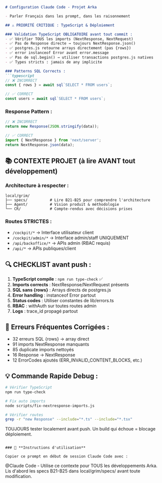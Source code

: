 

```markdown
# Configuration Claude Code - Projet Arka

- Parler Français dans les prompt, dans les raisonnement

## ⚠️ PRIORITÉ CRITIQUE : TypeScript & Déploiement

### Validation TypeScript OBLIGATOIRE avant tout commit :
- ✅ Vérifier TOUS les imports (NextResponse, NextRequest)
- ✅ Pas de Response directe → toujours NextResponse.json()
- ✅ postgres.js retourne arrays directement (pas {rows})
- ✅ error instanceof Error avant error.message
- ✅ Pas de sql.begin() → utiliser transactions postgres.js natives
- ✅ Types stricts : jamais de any implicite

### Patterns SQL Corrects :
```typescript
// ❌ INCORRECT
const { rows } = await sql`SELECT * FROM users`;

// ✅ CORRECT
const users = await sql`SELECT * FROM users`;
```

### Response Pattern :
```typescript
// ❌ INCORRECT
return new Response(JSON.stringify(data));

// ✅ CORRECT
import { NextResponse } from 'next/server';
return NextResponse.json(data);
```

## 📚 CONTEXTE PROJET (à lire AVANT tout développement)

### Architecture à respecter :
```
local/grim/
├── specs/          # Lire B21-B25 pour comprendre l'architecture
├── Agent/          # Vision produit & méthodologie
└── CR/             # Compte-rendus avec décisions prises
```

### Routes STRICTES :
- `/cockpit/*` → Interface utilisateur client
- `/cockpit/admin/*` → Interface admin/staff UNIQUEMENT
- `/api/backoffice/*` → APIs admin (RBAC requis)
- `/api/*` → APIs publiques/client

## 🔍 CHECKLIST avant push :

1. **TypeScript compile** : `npm run type-check` ✅
2. **Imports corrects** : NextResponse/NextRequest présents
3. **SQL sans {rows}** : Arrays directs de postgres.js
4. **Error handling** : instanceof Error partout
5. **Status codes** : Utiliser constantes de lib/errors.ts
6. **RBAC** : withAuth sur toutes routes admin
7. **Logs** : trace_id propagé partout

## 🚨 Erreurs Fréquentes Corrigées :

- 32 erreurs SQL {rows} → array direct
- 91 imports NextResponse manquants
- 85 duplicate imports nettoyés
- 16 Response → NextResponse
- 12 ErrorCodes ajoutés (ERR_INVALID_CONTENT_BLOCKS, etc.)

## 💡 Commande Rapide Debug :
```bash
# Vérifier TypeScript
npm run type-check

# Fix auto imports
node scripts/fix-nextresponse-imports.js

# Vérifier routes
grep -r "new Response" --include="*.ts" --include="*.tsx"
```

TOUJOURS tester localement avant push. Un build qui échoue = blocage déploiement.
```

### 🎯 **Instructions d'utilisation**

Copier ce prompt en début de session Claude Code avec :

```
@Claude Code - Utilise ce contexte pour TOUS les développements Arka. 
Lis d'abord les specs B21-B25 dans local/grim/specs/ avant toute modification.
```

